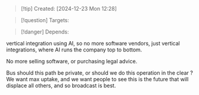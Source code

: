 
>[!tip] Created: [2024-12-23 Mon 12:28]

>[!question] Targets: 

>[!danger] Depends: 

vertical integration using AI, so no more software vendors, just vertical integrations, where AI runs the company top to bottom.

No more selling software, or purchasing legal advice.

Bus should this path be private, or should we do this operation in the clear ?  We want max uptake, and we want people to see this is the future that will displace all others, and so broadcast is best.